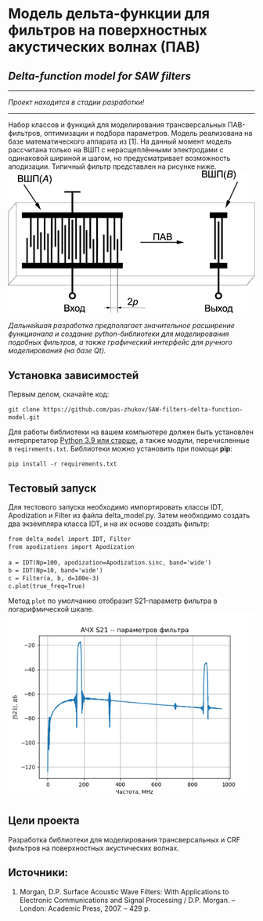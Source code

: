 # Модель дельта-функции для фильтров на поверхностных акустических волнах (ПАВ)
## _Delta-function model for SAW filters_

---

_Проект находится в стадии разработки!_

---

Набор классов и функций для моделирования трансверсальных ПАВ-фильтров, оптимизации и подбора параметров. Модель реализована на базе математического аппарата из [1]. На данный момент модель рассчитана только на ВШП с нерасщеплёнными электродами с одинаковой шириной и шагом, но предусматривает возможность аподизации. Типичный фильтр представлен на рисунке ниже.
![img](img/saw_filter_1.jpg)

_Дальнейшая разработка предполагает значительное расширение функционала и создание python-библиотеки для моделирования подобных фильтров, а также графический интерфейс для ручного моделирования (на базе Qt)._



## Установка зависимостей
Первым делом, скачайте код:
``` 
git clone https://github.com/pas-zhukov/SAW-filters-delta-function-model.git
```
Для работы библиотеки на вашем компьютере должен быть установлен интерпретатор [Python 3.9 или старше](https://www.python.org/downloads/), а также модули, перечисленные в `reqirements.txt`.
Библиотеки можно установить при помощи **pip**:
```
pip install -r requirements.txt
```

## Тестовый запуск
Для тестового запуска необходимо импортировать классы IDT, Apodization и Filter из файла delta_model.py. Затем необходимо создать два экземпляра класса IDT, и на их основе создать фильтр:
```
from delta_model import IDT, Filter
from apodizations import Apodization

a = IDT(Np=100, apodization=Apodization.sinc, band='wide')
b = IDT(Np=10, band='wide')
c = Filter(a, b, d=100e-3)
c.plot(true_freq=True)
```
Метод `plot` по умолчанию отобразит S21-параметр фильтра в логарифмической шкале.
![img](img/img.png)


## Цели проекта

Разработка библиотеки для моделирования трансверсальных и CRF фильтров на поверхностных акустических волнах.

## Источники:

1. Morgan, D.P. Surface Acoustic Wave Filters: With Applications to Electronic Communications and Signal Processing / D.P. Morgan. – London: Academic Press, 2007. – 429 p.